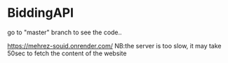 # BiddingAPI
go to "master" branch to see the code..


https://mehrez-souid.onrender.com/
NB:the server is too slow, it may take 50sec to fetch the content of the website 
